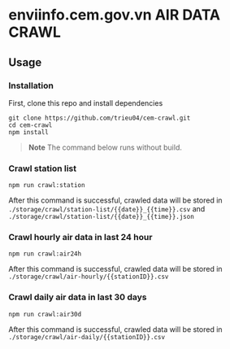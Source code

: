 # enviinfo.cem.gov.vn AIR DATA CRAWL

## Usage

### Installation
First, clone this repo and install dependencies

```
git clone https://github.com/trieu04/cem-crawl.git
cd cem-crawl
npm install
```

> **Note**
> The command below runs without build.

### Crawl station list

```
npm run crawl:station
```
After this command is successful, crawled data will be stored in `./storage/crawl/station-list/{{date}}_{{time}}.csv` and `./storage/crawl/station-list/{{date}}_{{time}}.json`

### Crawl hourly air data in last 24 hour 

```
npm run crawl:air24h
```

After this command is successful, crawled data will be stored in `./storage/crawl/air-hourly/{{stationID}}.csv`

### Crawl daily air data in last 30 days 

```
npm run crawl:air30d
```

After this command is successful, crawled data will be stored in `./storage/crawl/air-daily/{{stationID}}.csv`

